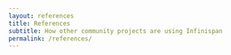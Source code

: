 ```yaml
---
layout: references
title: References
subtitle: How other community projects are using Infinispan
permalink: /references/
---
```


